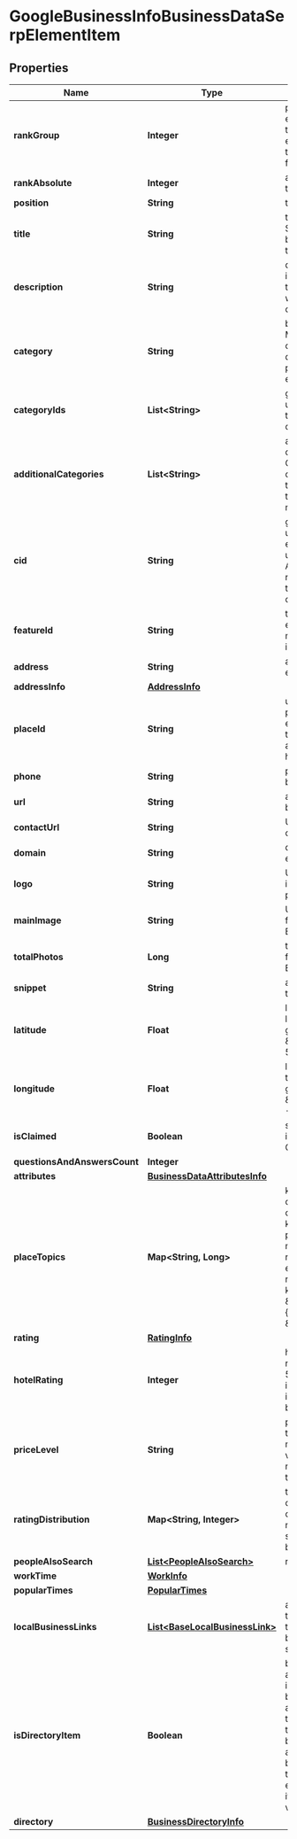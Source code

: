 

# GoogleBusinessInfoBusinessDataSerpElementItem


## Properties

| Name | Type | Description | Notes |
|------------ | ------------- | ------------- | -------------|
|**rankGroup** | **Integer** | position within a group of elements with identical type values positions of elements with different type values are omitted from rank_group |  [optional] |
|**rankAbsolute** | **Integer** | absolute rank among all the elements |  [optional] |
|**position** | **String** | the alignment in SERP |  [optional] |
|**title** | **String** | title of the element in SERP the name of the business entity for which the results are collected |  [optional] |
|**description** | **String** | description of the element in SERP the description of the business entity for which the results are collected |  [optional] |
|**category** | **String** | business category Google My Business general category that best describes the services provided by the business entity |  [optional] |
|**categoryIds** | **List&lt;String&gt;** | global category IDs universal category IDs that do not change based on the selected country |  [optional] |
|**additionalCategories** | **List&lt;String&gt;** | additional business categories additional Google My Business categories that describe the services provided by the business entity in more detail |  [optional] |
|**cid** | **String** | google-defined client id unique id of a local establishment; can be used with Google Reviews API to get a full list of reviews learn more about the identifier in this help center article |  [optional] |
|**featureId** | **String** | the unique identifier of the element in SERP learn more about the identifier in this help center article |  [optional] |
|**address** | **String** | address of the business entity |  [optional] |
|**addressInfo** | [**AddressInfo**](AddressInfo.md) |  |  [optional] |
|**placeId** | **String** | unique place identifier place id of the local establishment featured in the element learn more about the identifier in this help center article |  [optional] |
|**phone** | **String** | phone number of the business entity |  [optional] |
|**url** | **String** | absolute url of the business entity |  [optional] |
|**contactUrl** | **String** | URL of the preferred contact page |  [optional] |
|**domain** | **String** | domain of the business entity |  [optional] |
|**logo** | **String** | URL of the logo featured in Google My Business profile |  [optional] |
|**mainImage** | **String** | URL of the main image featured in Google My Business profile |  [optional] |
|**totalPhotos** | **Long** | total count of images featured in Google My Business profile |  [optional] |
|**snippet** | **String** | additional information on the business entity |  [optional] |
|**latitude** | **Float** | latitude coordinate of the local establishments in google maps example: \&quot;latitude\&quot;: 51.584091 |  [optional] |
|**longitude** | **Float** | longitude coordinate of the local establishment in google maps example: \&quot;longitude\&quot;: -0.31365919999999997 |  [optional] |
|**isClaimed** | **Boolean** | shows whether the entity is verified by its owner on Google Maps |  [optional] |
|**questionsAndAnswersCount** | **Integer** |  |  [optional] |
|**attributes** | [**BusinessDataAttributesInfo**](BusinessDataAttributesInfo.md) |  |  [optional] |
|**placeTopics** | **Map&lt;String, Long&gt;** | keywords mentioned in customer reviews contains most popular keywords related to products/services mentioned in customer reviews of a business entity and the number of reviews mentioning each keyword example:  \&quot;place_topics\&quot;: { \&quot;egg roll\&quot;: 48, \&quot;birthday\&quot;: 33 } |  [optional] |
|**rating** | [**RatingInfo**](RatingInfo.md) |  |  [optional] |
|**hotelRating** | **Integer** | hotel class rating class ratings range between 1-5 stars, learn more if there is no hotel class rating information, the value will be null |  [optional] |
|**priceLevel** | **String** | property price level can take values: inexpensive, moderate, expensive, very_expensive if there is no price level information, the value will be null |  [optional] |
|**ratingDistribution** | **Map&lt;String, Integer&gt;** | the distribution of ratings of the business entity the object displays the number of 1-star to 5-star ratings, as reviewed by users |  [optional] |
|**peopleAlsoSearch** | [**List&lt;PeopleAlsoSearch&gt;**](PeopleAlsoSearch.md) | related business entities |  [optional] |
|**workTime** | [**WorkInfo**](WorkInfo.md) |  |  [optional] |
|**popularTimes** | [**PopularTimes**](PopularTimes.md) |  |  [optional] |
|**localBusinessLinks** | [**List&lt;BaseLocalBusinessLink&gt;**](BaseLocalBusinessLink.md) | available interactions with the business list of options to interact with the business directly from search results |  [optional] |
|**isDirectoryItem** | **Boolean** | business establishment is a part of the directory indicates whether the business establishment is a part of the directory; if true, the item is a part of the larger directory of businesses with the same address (e.g., a mall or a business centre); note: if the business establishment is a parent item in the directory, the value will be null |  [optional] |
|**directory** | [**BusinessDirectoryInfo**](BusinessDirectoryInfo.md) |  |  [optional] |



